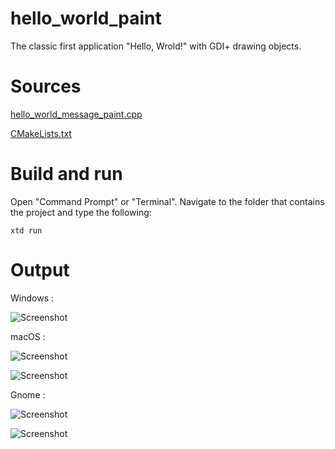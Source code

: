 # hello_world_paint

The classic first application "Hello, Wrold!" with GDI+ drawing objects.

# Sources

[hello_world_message_paint.cpp](hello_world_message_paint.cpp)

[CMakeLists.txt](CMakeLists.txt)

# Build and run

Open "Command Prompt" or "Terminal". Navigate to the folder that contains the project and type the following:

```shell
xtd run
```

# Output

Windows :

![Screenshot](../../../docs/pictures/examples/hello_world_message_pain_w.png)

macOS :

![Screenshot](../../../docs/pictures/examples/hello_world_message_paint_m.png)

![Screenshot](../../../docs/pictures/examples/hello_world_message_paint_md.png)

Gnome :

![Screenshot](../../../docs/pictures/examples/hello_world_message_paint_g.png)

![Screenshot](../../../docs/Pictures/examples/hello_world_message_paint_gd.png)
